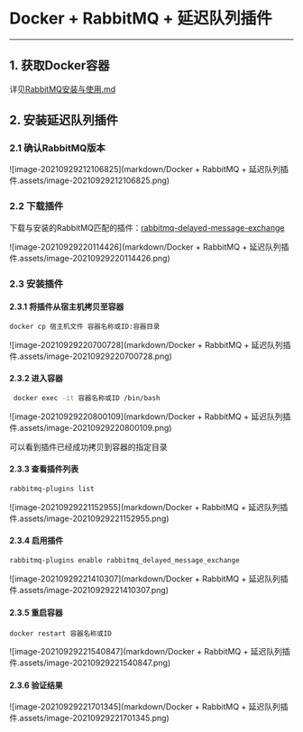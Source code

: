# Docker + RabbitMQ + 延迟队列插件

---

## 1. 获取Docker容器

详见[RabbitMQ安装与使用.md](./RabbitMQ安装与使用.md)



## 2. 安装延迟队列插件

### 2.1 确认RabbitMQ版本

![image-20210929212106825](markdown/Docker + RabbitMQ + 延迟队列插件.assets/image-20210929212106825.png)



### 2.2 下载插件

下载与安装的RabbitMQ匹配的插件：[rabbitmq-delayed-message-exchange](https://github.com/rabbitmq/rabbitmq-delayed-message-exchange/releases)

![image-20210929220114426](markdown/Docker + RabbitMQ + 延迟队列插件.assets/image-20210929220114426.png)

### 2.3 安装插件

#### 2.3.1 将插件从宿主机拷贝至容器

```bash
docker cp 宿主机文件 容器名称或ID:容器目录
```

![image-20210929220700728](markdown/Docker + RabbitMQ + 延迟队列插件.assets/image-20210929220700728.png)



#### 2.3.2 进入容器

```bash
 docker exec -it 容器名称或ID /bin/bash
```

![image-20210929220800109](markdown/Docker + RabbitMQ + 延迟队列插件.assets/image-20210929220800109.png)

可以看到插件已经成功拷贝到容器的指定目录



#### 2.3.3 查看插件列表

```bash
rabbitmq-plugins list
```

![image-20210929221152955](markdown/Docker + RabbitMQ + 延迟队列插件.assets/image-20210929221152955.png)



#### 2.3.4 启用插件

```bash
rabbitmq-plugins enable rabbitmq_delayed_message_exchange
```

![image-20210929221410307](markdown/Docker + RabbitMQ + 延迟队列插件.assets/image-20210929221410307.png)



#### 2.3.5 重启容器

```
docker restart 容器名称或ID
```

![image-20210929221540847](markdown/Docker + RabbitMQ + 延迟队列插件.assets/image-20210929221540847.png)



#### 2.3.6 验证结果

![image-20210929221701345](markdown/Docker + RabbitMQ + 延迟队列插件.assets/image-20210929221701345.png)

